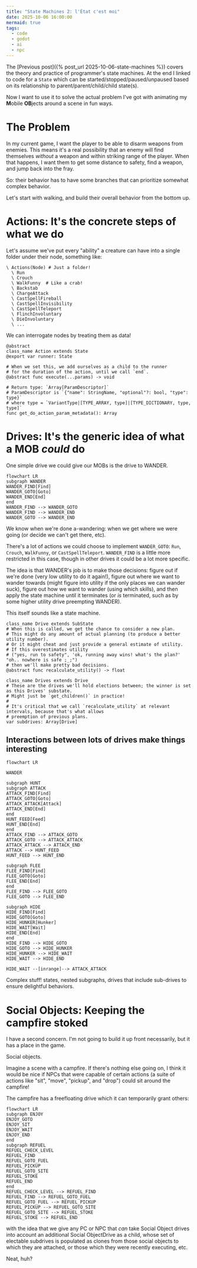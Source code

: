 ```yaml
---
title: "State Machines 2: l'État c'est moi"
date: 2025-10-06 16:00:00
mermaid: true
tags:
  - code
  - godot
  - ai
  - npc
---
```


The [Previous post]({% post_url 2025-10-06-state-machines %}) covers the theory and practice of programmer's state machines.
At the end I linked to code for a `State` which can be started/stopped/paused/unpaused based on its relationship to parent/parent/child/child state(s).

Now I want to use it to solve the actual problem I've got with animating my **M**obile **OB**jects around a scene in fun ways.

# The Problem

In my current game, I want the player to be able to disarm weapons from enemies.
This means it's a real possibility that an enemy will find themselves _without_ a weapon and within striking range of the player.
When that happens, I want them to get some distance to safety, find a weapon, and jump back into the fray.

So: their behavior has to have some branches that can prioritize somewhat complex behavior.

Let's start with walking, and build their overall behavior from the bottom up.

# Actions: It's the concrete steps of what we do

Let's assume we've put every "ability" a creature can have into a single folder under their node, something like:
```
\ Actions(Node) # Just a folder!
  \ Run
  \ Crouch
  \ WalkFunny  # Like a crab!
  \ Backstab
  \ ChargeAttack
  \ CastSpellFireball
  \ CastSpellInvisibility
  \ CastSpellTeleport
  \ FlinchInvoluntary
  \ DieInvoluntary
  \ ...
```

We can interrogate nodes by treating them as data!

```
@abstract
class_name Action extends State
@export var runner: State

# When we set this, we add ourselves as a child to the runner
# for the duration of the action, until we call `end`.
@abstract func execute(...params) -> void

# Return type: `Array[ParamDescriptor]`
# ParamDescriptor is `{"name": StringName, "optional"?: bool, "type": type}`
# where type = `VariantType|[TYPE_ARRAY, type]|[TYPE_DICTIONARY, type, type]`
func get_do_action_param_metadata(): Array
```

# Drives: It's the generic idea of what a MOB *could* do

One simple drive we could give our MOBs is the drive to WANDER.

```mermaid
flowchart LR
subgraph WANDER
WANDER_FIND[Find]
WANDER_GOTO[Goto]
WANDER_END[End]
end
WANDER_FIND --> WANDER_GOTO
WANDER_FIND --> WANDER_END
WANDER_GOTO --> WANDER_END
```

We know when we're done a-wandering: when we get where we were going (or decide we can't get there, etc).

There's a lot of actions we could choose to implement `WANDER_GOTO`: `Run`, `Crouch`, `WalkFunny`, or `CastSpellTeleport`.
`WANDER_FIND` is a little more restricted in this case, though in other drives it could be a lot more specific.

The idea is that WANDER's job is to make those decisions: figure out if we're done (very low utility to do it again!), figure out where we want to wander towards (might figure into utility if the only places we can wander suck), figure out how we want to wander (using which skills), and then apply the state machine until it terminates (or _is_ terminated, such as by some higher utility drive preempting WANDER).

This itself sounds like a state machine.

```
class_name Drive extends SubState
# When this is called, we get the chance to consider a new plan.
# This might do any amount of actual planning (to produce a better utility number).
# Or it might cheat and just provide a general estimate of utility.
# If this overestimates utility
# ("yes, run to safety", 'ok, running away wins! what's the plan?' "oh.. nowhere is safe ;_;")
# then we'll make pretty bad decisions.
@abstract func recalculate_utility() -> float

class_name Drives extends Drive
# These are the drives we'll hold elections between; the winner is set as this Drives' substate.
# Might just be `get_children()` in practice!
#
# It's critical that we call `recalculate_utility` at relevant intervals, because that's what allows
# preemption of previous plans.
var subdrives: Array[Drive]
```

## Interactions between lots of drives make things interesting
```mermaid
flowchart LR

WANDER

subgraph HUNT
subgraph ATTACK
ATTACK_FIND[Find]
ATTACK_GOTO[Goto]
ATTACK_ATTACK[Attack]
ATTACK_END[End]
end
HUNT_FEED[Feed]
HUNT_END[End]
end
ATTACK_FIND --> ATTACK_GOTO
ATTACK_GOTO --> ATTACK_ATTACK
ATTACK_ATTACK --> ATTACK_END
ATTACK --> HUNT_FEED
HUNT_FEED --> HUNT_END

subgraph FLEE
FLEE_FIND[Find]
FLEE_GOTO[Goto]
FLEE_END[End]
end
FLEE_FIND --> FLEE_GOTO
FLEE_GOTO --> FLEE_END

subgraph HIDE
HIDE_FIND[Find]
HIDE_GOTO[Goto]
HIDE_HUNKER[Hunker]
HIDE_WAIT[Wait]
HIDE_END[End]
end
HIDE_FIND --> HIDE_GOTO
HIDE_GOTO --> HIDE_HUNKER
HIDE_HUNKER --> HIDE_WAIT
HIDE_WAIT --> HIDE_END

HIDE_WAIT --[inrange]--> ATTACK_ATTACK
```

Complex stuff! states, nested subgraphs, drives that include sub-drives to ensure delightful behaviors.

# Social Objects: Keeping the campfire stoked

I have a second concern. I'm not going to build it up front necessarily, but it has a place in the game.

Social objects.

Imagine a scene with a campfire. If there's nothing else going on, I think it would be nice if NPCs
that were capable of certain actions (a suite of actions like "sit", "move", "pickup", and "drop") could sit around the campfire!

The campfire has a freefloating drive which it can temporarily grant others:
```mermaid
flowchart LR
subgraph ENJOY
ENJOY_GOTO
ENJOY_SIT
ENJOY_WAIT
ENJOY_END
end
subgraph REFUEL
REFUEL_CHECK_LEVEL
REFUEL_FIND
REFUEL_GOTO_FUEL
REFUEL_PICKUP
REFUEL_GOTO_SITE
REFUEL_STOKE
REFUEL_END
end
REFUEL_CHECK_LEVEL --> REFUEL_FIND
REFUEL_FIND --> REFUEL_GOTO_FUEL
REFUEL_GOTO_FUEL --> REFUEL_PICKUP
REFUEL_PICKUP --> REFUEL_GOTO_SITE
REFUEL_GOTO_SITE --> REFUEL_STOKE
REFUEL_STOKE --> REFUEL_END
```
with the idea that we give any PC or NPC that _can_ take Social Object drives into account an additional Social ObjectDrive as a child, whose set of electable subdrives is populated as clones from those social objects to which they are attached, or those which they were recently executing, etc.

Neat, huh?